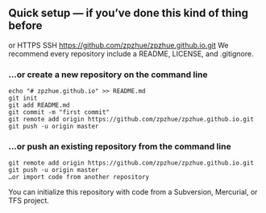 ## Quick setup — if you’ve done this kind of thing before 
or	HTTPS SSH https://github.com/zpzhue/zpzhue.github.io.git
We recommend every repository include a README, LICENSE, and .gitignore.

### …or create a new repository on the command line
    echo "# zpzhue.github.io" >> README.md
    git init
    git add README.md
    git commit -m "first commit"
    git remote add origin https://github.com/zpzhue/zpzhue.github.io.git
    git push -u origin master
### …or push an existing repository from the command line
    git remote add origin https://github.com/zpzhue/zpzhue.github.io.git
    git push -u origin master
    …or import code from another repository
You can initialize this repository with code from a Subversion, Mercurial, or TFS project.

